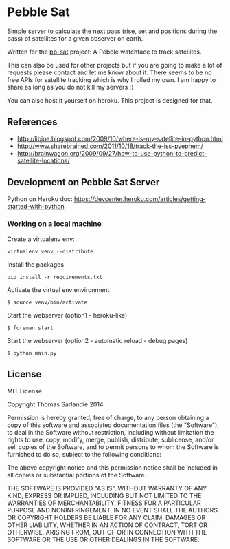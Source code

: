 # Pebble Sat

Simple server to calculate the next pass (rise, set and positions during the pass) of satellites for a given observer on earth.

Written for the [pb-sat](https://github.com/sarfata/pbsat) project: A Pebble watchface to track satellites.

This can also be used for other projects but if you are going to make a lot of requests please contact and let me know about it. There seems to be no free APIs for satellite tracking which is why I rolled my own. I am happy to share as long as you do not kill my servers ;)

You can also host it yourself on heroku. This project is designed for that.

## References

 - http://libjoe.blogspot.com/2009/10/where-is-my-satellite-in-python.html
 - http://www.sharebrained.com/2011/10/18/track-the-iss-pyephem/
 - http://brainwagon.org/2009/09/27/how-to-use-python-to-predict-satellite-locations/

## Development on Pebble Sat Server

Python on Heroku doc: https://devcenter.heroku.com/articles/getting-started-with-python

### Working on a local machine

Create a virtualenv env:

    virtualenv venv --distribute

Install the packages

    pip install -r requirements.txt

Activate the virtual env environment

    $ source venv/bin/activate

Start the webserver (option1 - heroku-like)

    $ foreman start

Start the webserver (option2 - automatic reload - debug pages)

    $ python main.py

## License

MIT License

Copyright Thomas Sarlandie 2014

Permission is hereby granted, free of charge, to any person obtaining a copy of this software and associated documentation files (the "Software"), to deal in the Software without restriction, including without limitation the rights to use, copy, modify, merge, publish, distribute, sublicense, and/or sell copies of the Software, and to permit persons to whom the Software is furnished to do so, subject to the following conditions:

The above copyright notice and this permission notice shall be included in all copies or substantial portions of the Software.

THE SOFTWARE IS PROVIDED "AS IS", WITHOUT WARRANTY OF ANY KIND, EXPRESS OR IMPLIED, INCLUDING BUT NOT LIMITED TO THE WARRANTIES OF MERCHANTABILITY, FITNESS FOR A PARTICULAR PURPOSE AND NONINFRINGEMENT. IN NO EVENT SHALL THE AUTHORS OR COPYRIGHT HOLDERS BE LIABLE FOR ANY CLAIM, DAMAGES OR OTHER LIABILITY, WHETHER IN AN ACTION OF CONTRACT, TORT OR OTHERWISE, ARISING FROM, OUT OF OR IN CONNECTION WITH THE SOFTWARE OR THE USE OR OTHER DEALINGS IN THE SOFTWARE.
